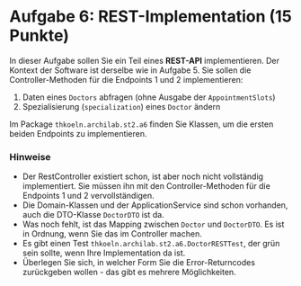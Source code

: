 # Aufgabe 6: REST-Implementation (15 Punkte)

In dieser Aufgabe sollen Sie ein Teil eines **REST-API** implementieren. Der Kontext der Software
ist derselbe wie in Aufgabe 5. Sie sollen die Controller-Methoden für die Endpoints 1 und 2 implementieren:

1. Daten eines `Doctors` abfragen (ohne Ausgabe der `AppointmentSlots`)
2. Spezialisierung (`specialization`) eines `Doctor` ändern

Im Package `thkoeln.archilab.st2.a6` finden Sie Klassen, um die ersten beiden Endpoints zu implementieren.


### Hinweise

* Der RestController existiert schon, ist aber noch nicht vollständig implementiert. Sie müssen ihn mit
  den Controller-Methoden für die Endpoints 1 und 2 vervollständigen. 
* Die Domain-Klassen und der ApplicationService sind schon vorhanden, auch die DTO-Klasse `DoctorDTO` 
  ist da. 
* Was noch fehlt, ist das Mapping zwischen `Doctor` und `DoctorDTO`. Es ist in Ordnung, wenn Sie das
  im Controller machen.
* Es gibt einen Test `thkoeln.archilab.st2.a6.DoctorRESTTest`, der grün sein sollte, wenn Ihre
  Implementation da ist.
* Überlegen Sie sich, in welcher Form Sie die Error-Returncodes zurückgeben wollen - das gibt es mehrere
  Möglichkeiten.
